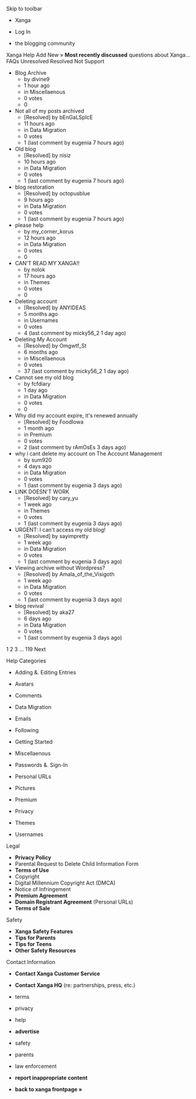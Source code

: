Skip to toolbar

*   Xanga

*   Log In

*   the blogging community

Xanga Help Add New » **Most recently discussed** questions about Xanga… FAQs Unresolved Resolved Not Support

*   Blog Archive
    *   by divine9
    *   1 hour ago
    *   in Miscellaenous
    *   0 votes
    *   0
*   Not all of my posts archived
    *   \[Resolved\] by bEnGaLSpIcE
    *   11 hours ago
    *   in Data Migration
    *   0 votes
    *   1 (last comment by eugenia 7 hours ago)
*   Old blog
    *   \[Resolved\] by nisiz
    *   10 hours ago
    *   in Data Migration
    *   0 votes
    *   1 (last comment by eugenia 7 hours ago)
*   blog restoration
    *   \[Resolved\] by octopusblue
    *   9 hours ago
    *   in Data Migration
    *   0 votes
    *   1 (last comment by eugenia 7 hours ago)
*   please help
    *   by my\_corner\_korus
    *   12 hours ago
    *   in Data Migration
    *   0 votes
    *   0
*   CAN'T READ MY XANGA!!
    *   by nolok
    *   17 hours ago
    *   in Themes
    *   0 votes
    *   0
*   Deleting account
    *   \[Resolved\] by ANYIDEAS
    *   5 months ago
    *   in Usernames
    *   0 votes
    *   4 (last comment by micky56\_2 1 day ago)
*   Deleting My Account
    *   \[Resolved\] by Omgwtf\_St
    *   6 months ago
    *   in Miscellaenous
    *   0 votes
    *   37 (last comment by micky56\_2 1 day ago)
*   Cannot see my old blog
    *   by fcfdiary
    *   1 day ago
    *   in Data Migration
    *   0 votes
    *   0
*   Why did my account expire, it's renewed annually
    *   \[Resolved\] by FoodIowa
    *   1 month ago
    *   in Premium
    *   0 votes
    *   2 (last comment by rAmOsEs 3 days ago)
*   why i cant delete my account on The Account Management
    *   by sum920
    *   4 days ago
    *   in Data Migration
    *   0 votes
    *   1 (last comment by eugenia 3 days ago)
*   LINK DOESN'T WORK
    *   \[Resolved\] by cary\_yu
    *   1 week ago
    *   in Themes
    *   0 votes
    *   1 (last comment by eugenia 3 days ago)
*   URGENT: I can't access my old blog!
    *   \[Resolved\] by sayimpretty
    *   1 week ago
    *   in Data Migration
    *   0 votes
    *   1 (last comment by eugenia 3 days ago)
*   Viewing archive without Wordpress?
    *   \[Resolved\] by Amala\_of\_the\_Visigoth
    *   1 week ago
    *   in Data Migration
    *   0 votes
    *   1 (last comment by eugenia 3 days ago)
*   blog revival
    *   \[Resolved\] by aka27
    *   6 days ago
    *   in Data Migration
    *   0 votes
    *   1 (last comment by eugenia 3 days ago)

1 2 3 ... 119 Next

Help Categories

*   Adding &. Editing Entries
*   Avatars
*   Comments
*   Data Migration
*   Emails
*   Following
*   Getting Started
*   Miscellaenous

*   Passwords &. Sign-In
*   Personal URLs
*   Pictures
*   Premium
*   Privacy
*   Themes
*   Usernames

Legal

*   **Privacy Policy**
*   Parental Request to Delete Child Information Form
*   **Terms of Use**
*   Copyright
*   Digital Millennium Copyright Act (DMCA)
*   Notice of Infringement
*   **Premium Agreement**
*   **Domain Registrant Agreement** (Personal URLs)
*   **Terms of Sale**

Safety

*   **Xanga Safety Features**
*   **Tips for Parents**
*   **Tips for Teens**
*   **Other Safety Resources**

Contact Information

*   **Contact Xanga Customer Service**
*   **Contact Xanga HQ** (re: partnerships, press, etc.)

*   terms
*   privacy
*   help
*   **advertise**

*   safety
*   parents
*   law enforcement
*   **report inappropriate content**

*   **back to xanga frontpage »**